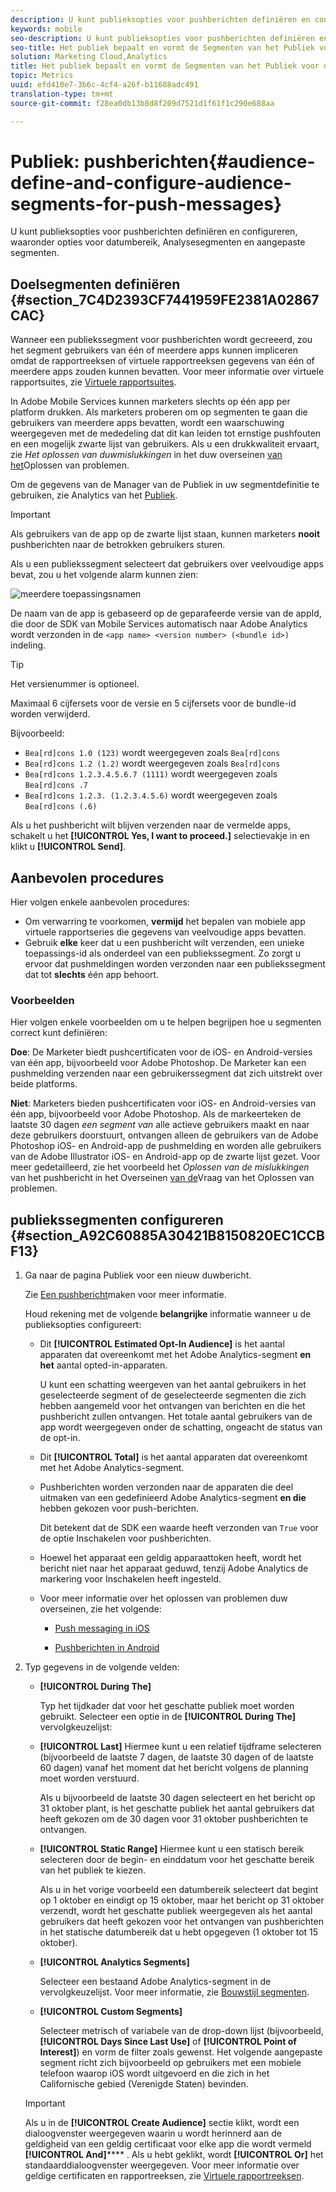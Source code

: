 ```yaml
---
description: U kunt publieksopties voor pushberichten definiëren en configureren, waaronder opties voor datumbereik, Analysesegmenten en aangepaste segmenten.
keywords: mobile
seo-description: U kunt publieksopties voor pushberichten definiëren en configureren, waaronder opties voor datumbereik, Analysesegmenten en aangepaste segmenten.
seo-title: Het publiek bepaalt en vormt de Segmenten van het Publiek voor de Duw Berichten
solution: Marketing Cloud,Analytics
title: Het publiek bepaalt en vormt de Segmenten van het Publiek voor de Duw Berichten
topic: Metrics
uuid: efd410e7-3b6c-4cf4-a26f-b11688adc491
translation-type: tm+mt
source-git-commit: f28ea0db13b8d8f209d7521d1f61f1c290e688aa

---
```



# Publiek: pushberichten{#audience-define-and-configure-audience-segments-for-push-messages}

U kunt publieksopties voor pushberichten definiëren en configureren, waaronder opties voor datumbereik, Analysesegmenten en aangepaste segmenten.

## Doelsegmenten definiëren {#section_7C4D2393CF7441959FE2381A02867CAC}

Wanneer een publiekssegment voor pushberichten wordt gecreeerd, zou het segment gebruikers van één of meerdere apps kunnen impliceren omdat de rapportreeksen of virtuele rapportreeksen gegevens van één of meerdere apps zouden kunnen bevatten. Voor meer informatie over virtuele rapportsuites, zie [Virtuele rapportsuites](/help/using/manage-apps/c-mob-vrs.md).

In Adobe Mobile Services kunnen marketers slechts op één app per platform drukken. Als marketers proberen om op segmenten te gaan die gebruikers van meerdere apps bevatten, wordt een waarschuwing weergegeven met de mededeling dat dit kan leiden tot ernstige pushfouten en een mogelijk zwarte lijst van gebruikers. Als u een drukkwaliteit ervaart, zie *Het oplossen van duwmislukkingen* in het duw overseinen [van het](/help/using/in-app-messaging/t-create-push-message/c-schedule-push-message.md)Oplossen van problemen.

Om de gegevens van de Manager van de Publiek in uw segmentdefinitie te gebruiken, zie Analytics van het [Publiek](https://docs-author-stg.corp.adobe.com/content/help/en/analytics/integration/audience-analytics/mc-audiences-aam.html).

>[!IMPORTANT]
>
>Als gebruikers van de app op de zwarte lijst staan, kunnen marketers **nooit** pushberichten naar de betrokken gebruikers sturen.

Als u een publiekssegment selecteert dat gebruikers over veelvoudige apps bevat, zou u het volgende alarm kunnen zien:

![meerdere toepassingsnamen](assets/multiple_appname.png)

De naam van de app is gebaseerd op de geparafeerde versie van de appId, die door de SDK van Mobile Services automatisch naar Adobe Analytics wordt verzonden in de `<app name> <version number> (<bundle id>)` indeling.

>[!TIP]
>
>Het versienummer is optioneel.

Maximaal 6 cijfersets voor de versie en 5 cijfersets voor de bundle-id worden verwijderd.

Bijvoorbeeld:

* `Bea[rd]cons 1.0 (123)` wordt weergegeven zoals `Bea[rd]cons`
* `Bea[rd]cons 1.2 (1.2)` wordt weergegeven zoals `Bea[rd]cons`
* `Bea[rd]cons 1.2.3.4.5.6.7 (1111)` wordt weergegeven zoals `Bea[rd]cons .7`
* `Bea[rd]cons 1.2.3. (1.2.3.4.5.6)` wordt weergegeven zoals `Bea[rd]cons (.6)`

Als u het pushbericht wilt blijven verzenden naar de vermelde apps, schakelt u het **[!UICONTROL Yes, I want to proceed.]** selectievakje in en klikt u **[!UICONTROL Send]**.

## Aanbevolen procedures

Hier volgen enkele aanbevolen procedures:

* Om verwarring te voorkomen, **vermijd** het bepalen van mobiele app virtuele rapportseries die gegevens van veelvoudige apps bevatten.
* Gebruik **elke** keer dat u een pushbericht wilt verzenden, een unieke toepassings-id als onderdeel van een publiekssegment.
Zo zorgt u ervoor dat pushmeldingen worden verzonden naar een publiekssegment dat tot **slechts** één app behoort.

### Voorbeelden

Hier volgen enkele voorbeelden om u te helpen begrijpen hoe u segmenten correct kunt definiëren:

**Doe**: De Marketer biedt pushcertificaten voor de iOS- en Android-versies van één app, bijvoorbeeld voor Adobe Photoshop. De Marketer kan een pushmelding verzenden naar een gebruikerssegment dat zich uitstrekt over beide platforms.

**Niet**: Marketers bieden pushcertificaten voor iOS- en Android-versies van één app, bijvoorbeeld voor Adobe Photoshop. Als de markeerteken de laatste 30 dagen *een segment van* alle actieve gebruikers maakt en naar deze gebruikers doorstuurt, ontvangen alleen de gebruikers van de Adobe Photoshop iOS- en Android-app de pushmelding en worden alle gebruikers van de Adobe Illustrator iOS- en Android-app op de zwarte lijst gezet. Voor meer gedetailleerd, zie het voorbeeld het *Oplossen van de mislukkingen* van het pushbericht in het Overseinen [van de](/help/using/in-app-messaging/t-create-push-message/c-troubleshooting-push-messaging.md)Vraag van het Oplossen van problemen.

## publiekssegmenten configureren {#section_A92C60885A30421B8150820EC1CCBF13}

1. Ga naar de pagina Publiek voor een nieuw duwbericht.

   Zie [Een pushbericht](/help/using/in-app-messaging/t-create-push-message/t-create-push-message.md)maken voor meer informatie.

   Houd rekening met de volgende **belangrijke** informatie wanneer u de publieksopties configureert:

   * Dit **[!UICONTROL Estimated Opt-In Audience]** is het aantal apparaten dat overeenkomt met het Adobe Analytics-segment **en het** aantal opted-in-apparaten.

      U kunt een schatting weergeven van het aantal gebruikers in het geselecteerde segment of de geselecteerde segmenten die zich hebben aangemeld voor het ontvangen van berichten en die het pushbericht zullen ontvangen. Het totale aantal gebruikers van de app wordt weergegeven onder de schatting, ongeacht de status van de opt-in.

   * Dit **[!UICONTROL Total]** is het aantal apparaten dat overeenkomt met het Adobe Analytics-segment.

   * Pushberichten worden verzonden naar de apparaten die deel uitmaken van een gedefinieerd Adobe Analytics-segment **en die** hebben gekozen voor push-berichten.

      Dit betekent dat de SDK een waarde heeft verzonden van `True` voor de optie Inschakelen voor pushberichten.

   * Hoewel het apparaat een geldig apparaattoken heeft, wordt het bericht niet naar het apparaat geduwd, tenzij Adobe Analytics de markering voor Inschakelen heeft ingesteld.

   * Voor meer informatie over het oplossen van problemen duw overseinen, zie het volgende:

      * [Push messaging in iOS](https://docs.adobe.com/content/help/en/mobile-services/ios/messaging-ios/push-messaging/push-messaging.html)

      * [Pushberichten in Android](https://docs.adobe.com/content/help/en/mobile-services/android/messaging-android/push-messaging/push-messaging.html)

1. Typ gegevens in de volgende velden:

   * **[!UICONTROL During The]**

      Typ het tijdkader dat voor het geschatte publiek moet worden gebruikt. Selecteer een optie in de **[!UICONTROL During The]** vervolgkeuzelijst:

   * **[!UICONTROL Last]** Hiermee kunt u een relatief tijdframe selecteren (bijvoorbeeld de laatste 7 dagen, de laatste 30 dagen of de laatste 60 dagen) vanaf het moment dat het bericht volgens de planning moet worden verstuurd.

      Als u bijvoorbeeld de laatste 30 dagen selecteert en het bericht op 31 oktober plant, is het geschatte publiek het aantal gebruikers dat heeft gekozen om de 30 dagen voor 31 oktober pushberichten te ontvangen.

   * **[!UICONTROL Static Range]** Hiermee kunt u een statisch bereik selecteren door de begin- en einddatum voor het geschatte bereik van het publiek te kiezen.

      Als u in het vorige voorbeeld een datumbereik selecteert dat begint op 1 oktober en eindigt op 15 oktober, maar het bericht op 31 oktober verzendt, wordt het geschatte publiek weergegeven als het aantal gebruikers dat heeft gekozen voor het ontvangen van pushberichten in het statische datumbereik dat u hebt opgegeven (1 oktober tot 15 oktober).

   * **[!UICONTROL Analytics Segments]**

      Selecteer een bestaand Adobe Analytics-segment in de vervolgkeuzelijst. Voor meer informatie, zie [Bouwstijl segmenten](https://docs.adobe.com/content/help/en/analytics/components/segmentation/segmentation-workflow/seg-build.html).

   * **[!UICONTROL Custom Segments]**

      Selecteer metrisch of variabele van de drop-down lijst (bijvoorbeeld, **[!UICONTROL Days Since Last Use]** of **[!UICONTROL Point of Interest]**) en vorm de filter zoals gewenst. Het volgende aangepaste segment richt zich bijvoorbeeld op gebruikers met een mobiele telefoon waarop iOS wordt uitgevoerd en die zich in het Californische gebied (Verenigde Staten) bevinden.
   >[!IMPORTANT]
   >
   >Als u in de **[!UICONTROL Create Audience]** sectie klikt, wordt een dialoogvenster weergegeven waarin u wordt herinnerd aan de geldigheid van een geldig certificaat voor elke app die wordt vermeld **[!UICONTROL And]****** . Als u hebt geklikt, wordt **[!UICONTROL Or]** het standaarddialoogvenster weergegeven. Voor meer informatie over geldige certificaten en rapportreeksen, zie [Virtuele rapportreeksen](/help/using/manage-apps/c-mob-vrs.md).
